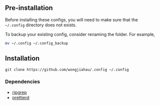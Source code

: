 ## Pre-installation

Before installing these configs, you will need to make sure that the `~/.config`
directory does not exists.

To backup your existing config, consider renaming the folder. For example,

```sh
mv ~/.config ~/.config_backup
```

## Installation

```
git clone https://github.com/wongjiahau/.config ~/.config
```

### Dependencies

- [ripgrep](https://github.com/BurntSushi/ripgrep)
- [prettierd](https://github.com/fsouza/prettierd)
